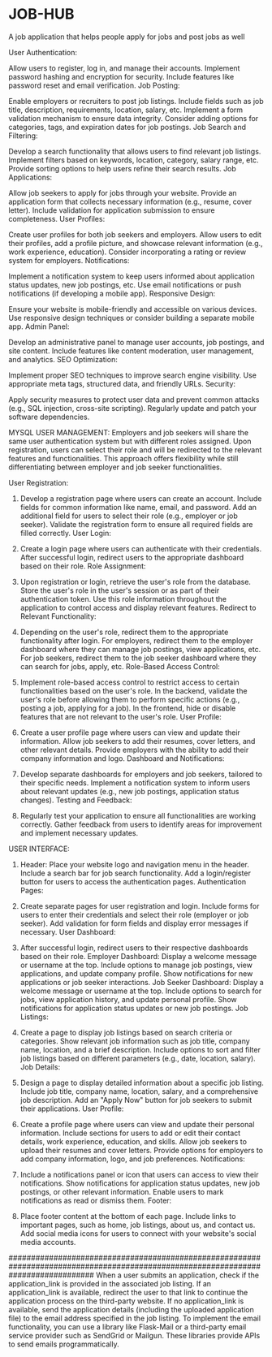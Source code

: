 # JOB-HUB
A job application that helps people apply for jobs and post jobs as well


User Authentication:

Allow users to register, log in, and manage their accounts.
Implement password hashing and encryption for security.
Include features like password reset and email verification.
Job Posting:

Enable employers or recruiters to post job listings.
Include fields such as job title, description, requirements, location, salary, etc.
Implement a form validation mechanism to ensure data integrity.
Consider adding options for categories, tags, and expiration dates for job postings.
Job Search and Filtering:

Develop a search functionality that allows users to find relevant job listings.
Implement filters based on keywords, location, category, salary range, etc.
Provide sorting options to help users refine their search results.
Job Applications:

Allow job seekers to apply for jobs through your website.
Provide an application form that collects necessary information (e.g., resume, cover letter).
Include validation for application submission to ensure completeness.
User Profiles:

Create user profiles for both job seekers and employers.
Allow users to edit their profiles, add a profile picture, and showcase relevant information (e.g., work experience, education).
Consider incorporating a rating or review system for employers.
Notifications:

Implement a notification system to keep users informed about application status updates, new job postings, etc.
Use email notifications or push notifications (if developing a mobile app).
Responsive Design:

Ensure your website is mobile-friendly and accessible on various devices.
Use responsive design techniques or consider building a separate mobile app.
Admin Panel:

Develop an administrative panel to manage user accounts, job postings, and site content.
Include features like content moderation, user management, and analytics.
SEO Optimization:

Implement proper SEO techniques to improve search engine visibility.
Use appropriate meta tags, structured data, and friendly URLs.
Security:

Apply security measures to protect user data and prevent common attacks (e.g., SQL injection, cross-site scripting).
Regularly update and patch your software dependencies.


MYSQL USER MANAGEMENT:
Employers and job seekers will share the same user authentication system but with different roles assigned.
Upon registration, users can select their role and will be redirected to the relevant features and functionalities.
This approach offers flexibility while still differentiating between employer and job seeker functionalities.



User Registration:

1. Develop a registration page where users can create an account.
Include fields for common information like name, email, and password.
Add an additional field for users to select their role (e.g., employer or job seeker).
Validate the registration form to ensure all required fields are filled correctly.
User Login:

2. Create a login page where users can authenticate with their credentials.
After successful login, redirect users to the appropriate dashboard based on their role.
Role Assignment:

3. Upon registration or login, retrieve the user's role from the database.
Store the user's role in the user's session or as part of their authentication token.
Use this role information throughout the application to control access and display relevant features.
Redirect to Relevant Functionality:

4. Depending on the user's role, redirect them to the appropriate functionality after login.
For employers, redirect them to the employer dashboard where they can manage job postings, view applications, etc.
For job seekers, redirect them to the job seeker dashboard where they can search for jobs, apply, etc.
Role-Based Access Control:

5. Implement role-based access control to restrict access to certain functionalities based on the user's role.
In the backend, validate the user's role before allowing them to perform specific actions (e.g., posting a job, applying for a job).
In the frontend, hide or disable features that are not relevant to the user's role.
User Profile:

6. Create a user profile page where users can view and update their information.
Allow job seekers to add their resumes, cover letters, and other relevant details.
Provide employers with the ability to add their company information and logo.
Dashboard and Notifications:

7. Develop separate dashboards for employers and job seekers, tailored to their specific needs.
Implement a notification system to inform users about relevant updates (e.g., new job postings, application status changes).
Testing and Feedback:

8. Regularly test your application to ensure all functionalities are working correctly.
Gather feedback from users to identify areas for improvement and implement necessary updates.


USER INTERFACE:
1. Header:
Place your website logo and navigation menu in the header.
Include a search bar for job search functionality.
Add a login/register button for users to access the authentication pages.
Authentication Pages:

2. Create separate pages for user registration and login.
Include forms for users to enter their credentials and select their role (employer or job seeker).
Add validation for form fields and display error messages if necessary.
User Dashboard:

3. After successful login, redirect users to their respective dashboards based on their role.
Employer Dashboard:
Display a welcome message or username at the top.
Include options to manage job postings, view applications, and update company profile.
Show notifications for new applications or job seeker interactions.
Job Seeker Dashboard:
Display a welcome message or username at the top.
Include options to search for jobs, view application history, and update personal profile.
Show notifications for application status updates or new job postings.
Job Listings:

4. Create a page to display job listings based on search criteria or categories.
Show relevant job information such as job title, company name, location, and a brief description.
Include options to sort and filter job listings based on different parameters (e.g., date, location, salary).
Job Details:

5. Design a page to display detailed information about a specific job listing.
Include job title, company name, location, salary, and a comprehensive job description.
Add an "Apply Now" button for job seekers to submit their applications.
User Profile:

6. Create a profile page where users can view and update their personal information.
Include sections for users to add or edit their contact details, work experience, education, and skills.
Allow job seekers to upload their resumes and cover letters.
Provide options for employers to add company information, logo, and job preferences.
Notifications:

7. Include a notifications panel or icon that users can access to view their notifications.
Show notifications for application status updates, new job postings, or other relevant information.
Enable users to mark notifications as read or dismiss them.
Footer:

8. Place footer content at the bottom of each page.
Include links to important pages, such as home, job listings, about us, and contact us.
Add social media icons for users to connect with your website's social media accounts.

###################################################################################################################################
When a user submits an application, check if the application_link is provided in the associated job listing.
If an application_link is available, redirect the user to that link to continue the application process on the third-party website.
If no application_link is available, send the application details (including the uploaded application file) to the email address specified in the job listing.
To implement the email functionality, you can use a library like Flask-Mail or a third-party email service provider such as SendGrid or Mailgun. These libraries provide APIs to send emails programmatically.

